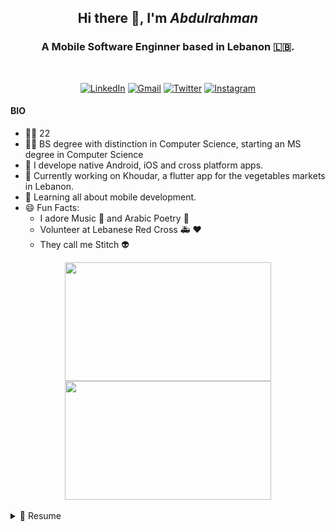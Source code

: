 ## <div align="center">Hi there 👋, I'm *Abdulrahman*</div>

### <div align="center">A Mobile Software Enginner based in Lebanon 🇱🇧.</div>
<br><div align="center"> [![LinkedIn](https://img.shields.io/badge/LinkedIn-0077B5?style=for-the-badge&logo=linkedin&logoColor=white
)](https://linkedin.com/in/abdulrahmanqabbout) [![Gmail](https://img.shields.io/badge/Gmail-D14836?style=for-the-badge&logo=gmail&logoColor=white
)](mailto:abdulrahman.qabbout@gmail.com) [![Twitter](https://img.shields.io/badge/Twitter-1DA1F2?style=for-the-badge&logo=twitter&logoColor=white
)](https://twitter.com/qabbout) [![Instagram](https://img.shields.io/badge/Instagram-E4405F?style=for-the-badge&logo=instagram&logoColor=white
)](https://instagram.com/qabbout)</div>

#### BIO

- 👨‍💻 22
- 👨‍🎓 BS degree with distinction in Computer Science, starting an MS degree in Computer Science
- 🎱 I develope native Android, iOS and cross platform apps.
- 🥝 Currently working on Khoudar, a flutter app for the vegetables markets in Lebanon.
- 🌱 Learning all about mobile development.
- 😄 Fun Facts: 
  - I adore Music 🎵 and Arabic Poetry 📖
  - Volunteer at Lebanese Red Cross 🚑 ❤️
  - They call me Stitch 👽

<div align="center">
<img src="http://24.media.tumblr.com/d86fe6093af11856043bf41ef902465e/tumblr_mnhmqraFSD1rsi6f2o1_400.gif" width="330" height="190"></img> 
<img src="https://i.imgur.com/K3l9iqp.gif" width="330" height="190"></img> 
</div>

<br>
<details>
  <summary>📃 Resume</summary>


## Education
  
- 📖 **MS Degree in Computer Science - Starting very soon**\
📆 2022 - Present\
📍 **Lebanese International University** - Dahr El Ein, Tripoli, Lebanon
  
- 📖 **BS Degree in Computer Science - GPA 3.65**\
📆 2017 - 2020\
📍 **Lebanese International University** - Dahr El Ein, Tripoli, Lebanon
  
## Experience
## Skills
## Cerificates
## Volunteering
## Hobbies
</details>

  
